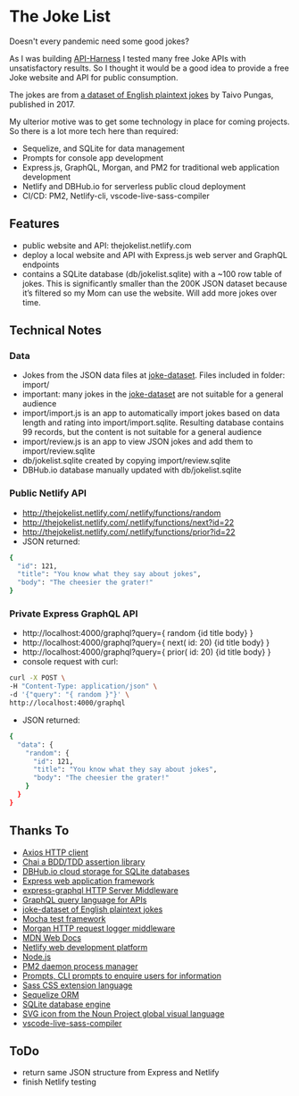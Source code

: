 # The Joke List

Doesn't every pandemic need some good jokes?

As I was building [API-Harness](https://github.com/ChrisDeFreitas/API-Harness) I tested many free Joke APIs with unsatisfactory results. So I thought it would be a good idea to provide a free Joke website and API for public consumption.

The jokes are from [a dataset of English plaintext jokes](https://github.com/taivop/joke-dataset) by Taivo Pungas, published in 2017.

My ulterior motive was to get some technology in place for coming projects. So there is a lot more tech here than required:  
- Sequelize, and SQLite for data management
- Prompts for console app development
- Express.js, GraphQL, Morgan, and PM2 for traditional web application development
- Netlify and DBHub.io for serverless public cloud deployment
- CI/CD: PM2, Netlify-cli, vscode-live-sass-compiler

## Features
- public website and API: thejokelist.netlify.com
- deploy a local website and API with Express.js web server and GraphQL endpoints
- contains a SQLite database (db/jokelist.sqlite) with a ~100 row table of jokes. This is significantly smaller than the 200K JSON dataset because it’s filtered so my Mom can use the website. Will add more jokes over time.

## Technical Notes

### Data
- Jokes from the JSON data files at [joke-dataset](https://github.com/taivop/joke-dataset).  Files included in folder: import/
- important: many jokes in the [joke-dataset](https://github.com/taivop/joke-dataset) are not suitable for a general audience
- import/import.js is an app to automatically import jokes based on data length and rating into import/import.sqlite. Resulting database contains 99 records, but the content is not suitable for a general audience
- import/review.js is an app to view JSON jokes and add them to import/review.sqlite 
- db/jokelist.sqlite created by copying import/review.sqlite
- DBHub.io database manually updated with db/jokelist.sqlite


### Public Netlify API 
- http://thejokelist.netlify.com/.netlify/functions/random
- http://thejokelist.netlify.com/.netlify/functions/next?id=22
- http://thejokelist.netlify.com/.netlify/functions/prior?id=22
- JSON returned:
```bash
{
  "id": 121,
  "title": "You know what they say about jokes",
  "body": "The cheesier the grater!"
}
```

### Private Express GraphQL API 
- http://localhost:4000/graphql?query={ random {id title body} }
- http://localhost:4000/graphql?query={ next( id: 20) {id title body} }
- http://localhost:4000/graphql?query={ prior( id: 20) {id title body} }
- console request with curl:
```bash
curl -X POST \
-H "Content-Type: application/json" \
-d '{"query": "{ random }"}' \
http://localhost:4000/graphql
```
- JSON returned:
```bash
{
  "data": {
    "random": {
      "id": 121,
      "title": "You know what they say about jokes",
      "body": "The cheesier the grater!"
    }
  }
}
```

## Thanks To
- [Axios HTTP client](https://axios-http.com/)
- [Chai a BDD/TDD assertion library](https://www.chaijs.com/)
- [DBHub.io cloud storage for SQLite databases](https://dbhub.io/)
- [Express web application framework](https://expressjs.com/)
- [express-graphql HTTP Server Middleware](https://github.com/graphql/express-graphql)
- [GraphQL query language for APIs](https://graphql.org)
- [joke-dataset of English plaintext jokes](https://github.com/taivop/joke-dataset)
- [Mocha test framework](https://mochajs.org/)
- [Morgan HTTP request logger middleware](https://www.npmjs.com/package/morgan)
- [MDN Web Docs](https://developer.mozilla.org/en-US/)
- [Netlify web development platform](https://www.netlify.com/)
- [Node.js](https://nodejs.org/en/)
- [PM2 daemon process manager](https://www.npmjs.com/package/pm2)
- [Prompts, CLI prompts to enquire users for information](https://www.npmjs.com/package/prompts)
- [Sass CSS extension language](https://sass-lang.com)
- [Sequelize ORM](https://sequelize.org/)
- [SQLite database engine](https://www.sqlite.org)
- [SVG icon from the Noun Project global visual language](https://thenounproject.com/icon/playful-2546421/)
- [vscode-live-sass-compiler](https://github.com/ritwickdey/vscode-live-sass-compiler)

## ToDo
- return same JSON structure from Express and Netlify
- finish Netlify testing
